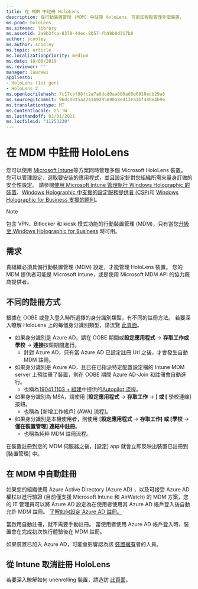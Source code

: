 ```yaml
---
title: 在 MDM 中註冊 HoloLens
description: 在行動裝置管理 (MDM) 中註冊 HoloLens，可更加輕鬆管理多個裝置。
ms.prod: hololens
ms.sitesec: library
ms.assetid: 2a9b3fca-8370-44ec-8b57-fb98b8d317b0
author: scooley
ms.author: scooley
ms.topic: article
ms.localizationpriority: medium
ms.date: 10/06/2019
ms.reviewer: ''
manager: laurawi
appliesto:
- HoloLens (1st gen)
- HoloLens 2
ms.openlocfilehash: 7c17cbf88fc2e7a6dcd9aa600ad6e6910edb29a8
ms.sourcegitcommit: 96dcd015ad24169295690a8ed13ea1bf480e4b9e
ms.translationtype: MT
ms.contentlocale: zh-TW
ms.lasthandoff: 01/01/2021
ms.locfileid: "11253230"
---
```

# 在 MDM 中註冊 HoloLens

您可以使用 [Microsoft Intune](https://docs.microsoft.com/intune/windows-holographic-for-business)等方案同時管理多個 Microsoft HoloLens 裝置。 您可以管理設定、選取要安裝的應用程式，並且設定針對您組織所需來量身訂做的安全性設定。 請參閱[使用 Microsoft Intune 管理執行 Windows Holographic 的裝置](https://docs.microsoft.com/intune/windows-holographic-for-business)、[Windows Holographic 中支援的設定服務提供者 (CSP)](https://msdn.microsoft.com/windows/hardware/commercialize/customize/mdm/configuration-service-provider-reference#hololens)和 [Windows Holographic for Business 支援的原則](https://msdn.microsoft.com/windows/hardware/commercialize/customize/mdm/policy-configuration-service-provider#hololenspolicies)。

> [!NOTE]
> 包含 VPN、Bitlocker 和 kiosk 模式功能的行動裝置管理 (MDM)，只有當您[升級至 Windows Holographic for Business](hololens1-upgrade-enterprise.md) 時可用。

## 需求

 貴組織必須具備行動裝置管理 (MDM) 設定，才能管理 HoloLens 裝置。 您的 MDM 提供者可能是 Microsoft Intune，或是使用 Microsoft MDM API 的協力廠商提供者。
 
## 不同的註冊方式

根據在 OOBE 或登入登入時所選擇的身分識別類型，有不同的註冊方法。 若要深入瞭解 HoloLens 上的每個身分識別類型，請流覽 [此頁面](hololens-identity.md)。

- 如果身分識別是 Azure AD，請在 OOBE 期間或**設定應用程式**  ->  **存取工作或學校**  ->  **連接**按鈕期間進行。
    - 針對 Azure AD，只有當 Azure AD 已設定註冊 Url 之後，才會發生自動 MDM 註冊。
- 如果身分識別是 Azure AD，且已在已指派特定配置設定檔的 Intune MDM server 上預註冊了裝置，則在 OOBE 期間 Azure AD-Join 和註冊會自動進行。
    - 也稱為[19041.1103 + 組建](hololens-release-notes.md#windows-holographic-version-2004)中提供的[Autopilot 流程](hololens2-autopilot.md)。
- 如果身分識別為 MSA，請使用 [**設定應用程式**  ->  **存取工作**  ->  **] 或 [** 學校連線] 按鈕。
    - 也稱為 [新增工作帳戶] (AWA) 流程]。
- 如果身分識別是本機使用者，則使用 [**設定應用程式**  ->  **存取工作] 或 [學校**  ->  **僅在裝置管理] 連結中註冊**。
    - 也稱為純粹 MDM 註冊流程。

在裝置註冊到您的 MDM 伺服器之後，[設定] app 就會立即反映出裝置已註冊到 [裝置管理] 中。

## 在 MDM 中自動註冊

如果您的組織使用 Azure Active Directory (Azure AD) ，以及可接受 Azure AD 權杖以進行驗證 (目前僅支援 Microsoft Intune 和 AirWatch) 的 MDM 方案，您的 IT 管理員可以將 Azure AD 設定為在使用者使用其 Azure AD 帳戶登入後自動允許 MDM 註冊。 [了解如何設定 Azure AD 註冊。](https://docs.microsoft.com/mem/intune/enrollment/windows-enroll#enable-windows-10-automatic-enrollment)

當啟用自動註冊，就不需要手動註冊。 當使用者使用 Azure AD 帳戶登入時，裝置會在完成初次執行體驗後在 MDM 註冊。

如果裝置已加入 Azure AD，可能會影響認為該 [裝置擁有](security-adminless-os.md#device-owner)者的人員。

## 從 Intune 取消註冊 HoloLens

若要深入瞭解如何 unenrolling 裝置，請造訪 [此頁面](https://docs.microsoft.com/windows/client-management/mdm/disconnecting-from-mdm-unenrollment)。 
